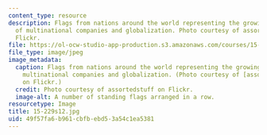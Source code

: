 ```yaml
---
content_type: resource
description: Flags from nations around the world representing the growing saliency
  of multinational companies and globalization. Photo courtesy of assortedstuff on
  Flickr.
file: https://ol-ocw-studio-app-production.s3.amazonaws.com/courses/15-229-managing-global-integration-spring-2012/49f57fa6b961cbfbebd53a54c1ea5381_15-229s12.jpg
file_type: image/jpeg
image_metadata:
  caption: Flags from nations around the world representing the growing saliency of
    multinational companies and globalization. (Photo courtesy of [assortedstuff](http://www.flickr.com/photos/assortedstuff/7075229683/)
    on Flickr.)
  credit: Photo courtesy of assortedstuff on Flickr.
  image-alt: A number of standing flags arranged in a row.
resourcetype: Image
title: 15-229s12.jpg
uid: 49f57fa6-b961-cbfb-ebd5-3a54c1ea5381
---
```

